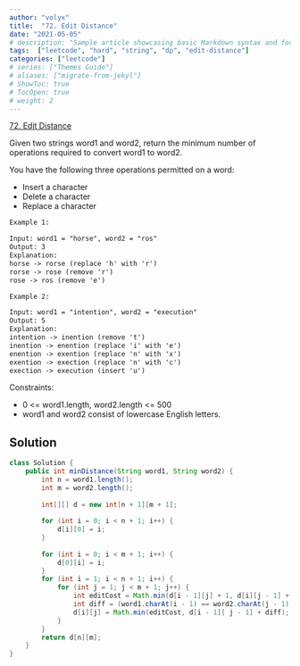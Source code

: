 ```yaml
---
author: "volyx"
title:  "72. Edit Distance"
date: "2021-05-05"
# description: "Sample article showcasing basic Markdown syntax and formatting for HTML elements."
tags:  ["leetcode", "hard", "string", "dp", "edit-distance"]
categories: ["leetcode"]
# series: ["Themes Guide"]
# aliases: ["migrate-from-jekyl"]
# ShowToc: true
# TocOpen: true
# weight: 2
---
```


[72. Edit Distance](https://leetcode.com/problems/edit-distance/)

Given two strings word1 and word2, return the minimum number of operations required to convert word1 to word2.

You have the following three operations permitted on a word:

- Insert a character
- Delete a character
- Replace a character

```txt
Example 1:

Input: word1 = "horse", word2 = "ros"
Output: 3
Explanation: 
horse -> rorse (replace 'h' with 'r')
rorse -> rose (remove 'r')
rose -> ros (remove 'e')
```

```txt
Example 2:

Input: word1 = "intention", word2 = "execution"
Output: 5
Explanation: 
intention -> inention (remove 't')
inention -> enention (replace 'i' with 'e')
enention -> exention (replace 'n' with 'x')
exention -> exection (replace 'n' with 'c')
exection -> execution (insert 'u')
```

Constraints:

- 0 <= word1.length, word2.length <= 500
- word1 and word2 consist of lowercase English letters.

## Solution

```java
class Solution {
    public int minDistance(String word1, String word2) {
        int n = word1.length();
        int m = word2.length();
        
        int[][] d = new int[n + 1][m + 1];
        
        for (int i = 0; i < n + 1; i++) {
            d[i][0] = i;
        }
        
        for (int i = 0; i < m + 1; i++) {
            d[0][i] = i;
        }
        for (int i = 1; i < n + 1; i++) {
            for (int j = 1; j < m + 1; j++) {
                int editCost = Math.min(d[i - 1][j] + 1, d[i][j - 1] + 1);
                int diff = (word1.charAt(i - 1) == word2.charAt(j - 1)) ? 0: 1;
                d[i][j] = Math.min(editCost, d[i - 1][ j - 1] + diff);
            }
        }
        return d[n][m];
    }
}
```
